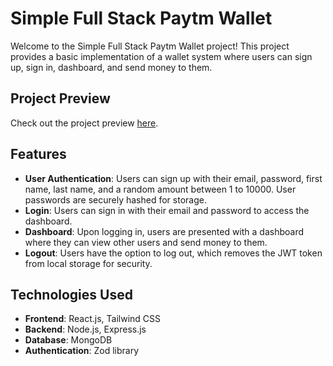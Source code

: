 # Simple Full Stack Paytm Wallet

Welcome to the Simple Full Stack Paytm Wallet project! This project provides a basic implementation of a wallet system where users can sign up, sign in, dashboard, and send money to them.

## Project Preview

Check out the project preview [here](https://paytm-wallet-front.vercel.app/).

## Features

- **User Authentication**: Users can sign up with their email, password, first name, last name, and a random amount between 1 to 10000. User passwords are securely hashed for storage.
- **Login**: Users can sign in with their email and password to access the dashboard.
- **Dashboard**: Upon logging in, users are presented with a dashboard where they can view other users and send money to them.
- **Logout**: Users have the option to log out, which removes the JWT token from local storage for security.

## Technologies Used

- **Frontend**: React.js, Tailwind CSS
- **Backend**: Node.js, Express.js
- **Database**: MongoDB
- **Authentication**: Zod library
